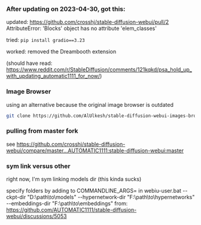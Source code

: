 ### After updating on 2023-04-30, got this:

updated: https://github.com/crosshj/stable-diffusion-webui/pull/2
AttributeError: 'Blocks' object has no attribute 'elem_classes'

tried:
`pip install gradio==3.23`

worked:
removed the Dreambooth extension

(should have read: https://www.reddit.com/r/StableDiffusion/comments/121kqkd/psa_hold_up_with_updating_automatic1111_for_now/)

### Image Browser

using an alternative because the original image browser is outdated

```bash
git clone https://github.com/AlUlkesh/stable-diffusion-webui-images-browser.git
```

### pulling from master fork

see https://github.com/crosshj/stable-diffusion-webui/compare/master...AUTOMATIC1111:stable-diffusion-webui:master

### sym link versus other

right now, I'm sym linking models dir (this kinda sucks)

specify folders by adding to COMMANDLINE_ARGS= in webiu-user.bat
--ckpt-dir "D:\path\to\models"
--hypernetwork-dir "F:\path\to\hypernetworks"
--embeddings-dir "F:\path\to\embeddings"
from: https://github.com/AUTOMATIC1111/stable-diffusion-webui/discussions/5053
